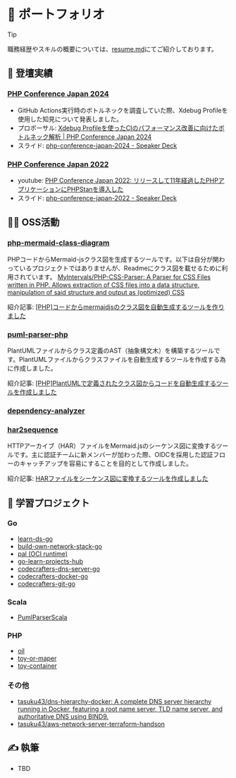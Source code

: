 # 📁 ポートフォリオ

> [!TIP]  
> 職務経歴やスキルの概要については、[resume.md](./resume.md)にてご紹介しております。

## 🎤 登壇実績
### [PHP Conference Japan 2024](https://phpcon.php.gr.jp/2024/)

- GitHub Actions実行時のボトルネックを調査していた際、Xdebug Profileを使用した知見について発表しました。
- プロポーサル: [Xdebug Profileを使ったCIのパフォーマンス改善に向けたボトルネック解析  | PHP Conference Japan 2024](https://fortee.jp/phpcon-2024/proposal/84949218-e55f-4f0e-9598-27359a395ed4)
- スライド: [php-conference-japan-2024 - Speaker Deck](https://speakerdeck.com/tasuku43/php-conference-japan-2024)

### [PHP Conference Japan 2022](https://phpcon.php.gr.jp/2022/)

- youtube: [PHP Conference Japan 2022: リリースして11年経過したPHPアプリケーションにPHPStanを導入した](https://www.youtube.com/watch?v=NTw0gxIAYNw)
- スライド: [php-conference-japan-2022 - Speaker Deck](https://speakerdeck.com/tasuku43/php-conference-japan-2022)

## 👨‍💻 OSS活動

### [php-mermaid-class-diagram](https://github.com/tasuku43/php-mermaid-class-diagram)

PHPコードからMermaid-jsクラス図を生成するツールです。以下は自分が関わっているプロジェクトではありませんが、Readmeにクラス図を載せるために利用されています。
[MyIntervals/PHP-CSS-Parser: A Parser for CSS Files written in PHP. Allows extraction of CSS files into a data structure, manipulation of said structure and output as (optimized) CSS](https://github.com/MyIntervals/PHP-CSS-Parser)

紹介記事: [[PHP]コードからmermaidjsのクラス図を自動生成するツールを作りました](https://zenn.dev/tasteck/articles/41e0fbd5f6888f)

### [puml-parser-php](https://github.com/tasuku43/puml-parser-php)

PlantUMLファイルからクラス定義のAST（抽象構文木）を構築するツールです。PlantUMLファイルからクラスファイルを自動生成するツールを作成する為に作成しました。

紹介記事: [[PHP]PlantUMLで定義されたクラス図からコードを自動生成するツールを作成しました](https://zenn.dev/tasteck/articles/e81cd61339dc69)

### [dependency-analyzer](https://github.com/tasuku43/dependency-analyzer)

### [har2sequence](https://github.com/tasuku43/har2sequence)

HTTPアーカイブ（HAR）ファイルをMermaid.jsのシーケンス図に変換するツールです。主に認証チームに新メンバーが加わった際、OIDCを採用した認証フローのキャッチアップを容易にすることを目的として作成しました。

紹介記事: [HARファイルをシーケンス図に変換するツールを作成しました](https://zenn.dev/tasteck/articles/cf8ee8a532ebaa)


## 🔎 学習プロジェクト

### Go
- [learn-ds-go](https://github.com/tasuku43/learn-ds-go)
- [build-own-network-stack-go](https://github.com/tasuku43/build-own-network-stack-go)
- [pal (OCI runtime)](https://github.com/tasuku43/pal)
- [go-learn-projects-hub](https://github.com/tasuku43/go-learn-projects-hub)
- [codecrafters-dns-server-go](https://github.com/tasuku43/codecrafters-dns-server-go)
- [codecrafters-docker-go](https://github.com/tasuku43/codecrafters-docker-go)
- [codecrafters-git-go](https://github.com/tasuku43/codecrafters-git-go)

### Scala
- [PumlParserScala](https://github.com/tasuku43/PumlParserScala)

### PHP
- [oil](https://github.com/tasuku43/oil)
- [toy-or-maper](https://github.com/tasuku43/toy-or-maper)
- [toy-container](https://github.com/tasuku43/toy-container)

### その他
- [tasuku43/dns-hierarchy-docker: A complete DNS server hierarchy running in Docker, featuring a root name server, TLD name server, and authoritative DNS using BIND9.](https://github.com/tasuku43/dns-hierarchy-docker)
- [tasuku43/aws-network-server-terraform-handson](https://github.com/tasuku43/aws-network-server-terraform-handson)

## ✍️ 執筆
- TBD
